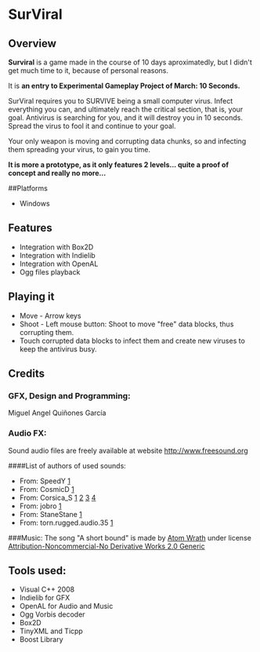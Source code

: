 # SurViral

## Overview

**Surviral** is a game made in the course of 10 days aproximatedly, but I didn't get much time to it, because of personal reasons.

It is **an entry to Experimental Gameplay Project of March: 10 Seconds.**

SurViral requires you to SURVIVE being a small computer virus. Infect everything you can, and ultimately reach the critical section, that is, your goal. Antivirus is searching for you, and it will destroy you in 10 seconds. Spread the virus to fool it and continue to your goal. 

Your only weapon is moving and corrupting data chunks, so and infecting them spreading your virus, to gain you time.

**It is more a prototype, as it only features 2 levels... quite a proof of concept and really no more…**

##Platforms

* Windows

## Features
* Integration with Box2D
* Integration with Indielib
* Integration with OpenAL
* Ogg files playback

## Playing it
- Move - Arrow keys
- Shoot - Left mouse button: Shoot to move "free" data blocks, thus corrupting them.
- Touch corrupted data blocks to infect them and create new viruses to keep the antivirus busy.

## Credits
### GFX, Design and Programming: 
Miguel Angel Quiñones García

### Audio FX:
Sound audio files are freely available at website http://www.freesound.org 

####List of authors of used sounds: 

- From: SpeedY
[1](http://www.freesound.org/samplesViewSingle.php?id=3062)
- From: CosmicD
[1](http://www.freesound.org/samplesViewSingle.php?id=33485)
- From: Corsica_S
[1](http://www.freesound.org/samplesViewSingle.php?id=38503)
[2](http://www.freesound.org/samplesViewSingle.php?id=38498)
[3](http://www.freesound.org/samplesViewSingle.php?id=38502)
[4](http://www.freesound.org/samplesViewSingle.php?id=38495)
- From: jobro
[1](http://www.freesound.org/samplesViewSingle.php?id=35682)
- From: StaneStane
[1](http://www.freesound.org/samplesViewSingle.php?id=73560)
- From: torn.rugged.audio.35
[1](http://www.freesound.org/samplesViewSingle.php?id=45724)

###Music: 
The song "A short bound" is made by [Atom Wrath](http://www.archive.org/details/wrath_the_heap)
under license [Attribution-Noncommercial-No Derivative Works 2.0 Generic](http://creativecommons.org/licenses/by-nc-nd/2.0/)


## Tools used:
- Visual C++ 2008
- Indielib for GFX
- OpenAL for Audio and Music
- Ogg Vorbis decoder
- Box2D
- TinyXML and Ticpp
- Boost Library